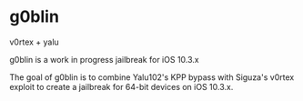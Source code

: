 # g0blin
v0rtex + yalu

g0blin is a work in progress jailbreak for iOS 10.3.x

The goal of g0blin is to combine Yalu102's KPP bypass with Siguza's v0rtex exploit to create a jailbreak for 64-bit devices on iOS 10.3.x.

